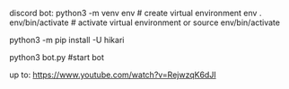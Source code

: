 discord bot:
python3 -m venv env  # create virtual environment env
. env/bin/activate  # activate virtual environment or source env/bin/activate

python3 -m pip install -U hikari

python3 bot.py #start bot



up to: https://www.youtube.com/watch?v=RejwzqK6dJI